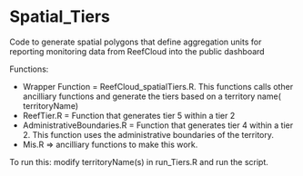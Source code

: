 # Spatial_Tiers
Code to generate spatial polygons that define aggregation units for reporting monitoring data from ReefCloud into the public dashboard 

Functions:
 * Wrapper Function = ReefCloud_spatialTiers.R. This functions calls other ancilliary functions and generate the tiers based on a territory name( territoryName)
 * ReefTier.R = Function that generates tier 5 within a tier 2
 * AdministrativeBoundaries.R = Function that generates tier 4 within a tier 2. This function uses the administrative boundaries of the territory.
 * Mis.R => ancilliary functions to make this work. 

To run this:
modify territoryName(s) in run_Tiers.R and run the script. 
```



